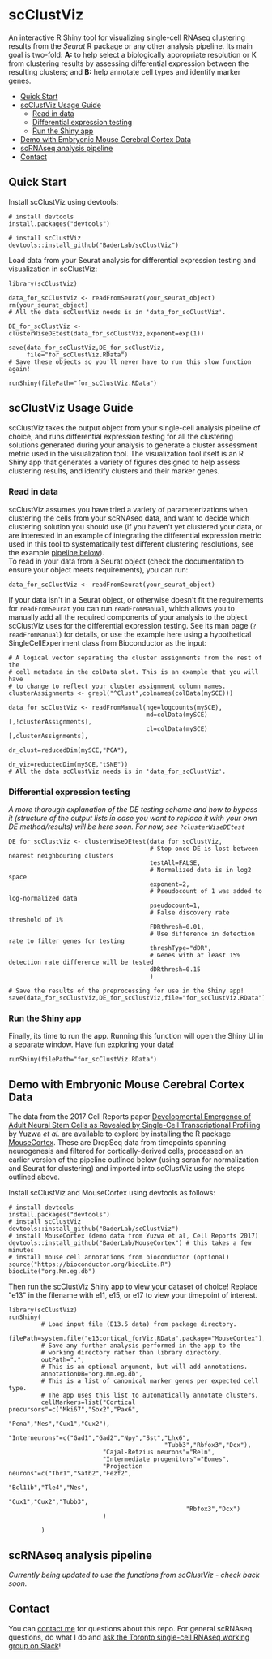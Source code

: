 # scClustViz
An interactive R Shiny tool for visualizing single-cell RNAseq clustering results from the *Seurat* R package or any other analysis pipeline.  Its main goal is two-fold: **A:** to help select a biologically appropriate resolution or K from clustering results by assessing differential expression between the resulting clusters; and **B:** help annotate cell types and identify marker genes.

-   [Quick Start](#quick-start)
-   [scClustViz Usage Guide](#scclustviz-usage-guide)  
    -   [Read in data](#read-in-data)  
    -   [Differential expression testing](#differential-expression-testing)  
    -   [Run the Shiny app](#run-the-shiny-app)  
-   [Demo with Embryonic Mouse Cerebral Cortex Data](#demo-with-embryonic-mouse-cerebral-cortex-data)
-   [scRNAseq analysis pipeline](#scrnaseq-analysis-pipeline)  
-   [Contact](#contact)  

## Quick Start
Install scClustViz using devtools:
```{r}
# install devtools
install.packages("devtools")

# install scClustViz
devtools::install_github("BaderLab/scClustViz")
```
Load data from your Seurat analysis for differential expression testing and visualization in scClustViz:
```{r}
library(scClustViz)

data_for_scClustViz <- readFromSeurat(your_seurat_object)
rm(your_seurat_object)
# All the data scClustViz needs is in 'data_for_scClustViz'.

DE_for_scClustViz <- clusterWiseDEtest(data_for_scClustViz,exponent=exp(1))

save(data_for_scClustViz,DE_for_scClustViz,
     file="for_scClustViz.RData")
# Save these objects so you'll never have to run this slow function again!

runShiny(filePath="for_scClustViz.RData")
```

## scClustViz Usage Guide
scClustViz takes the output object from your single-cell analysis pipeline of choice, and runs differential expression testing for all the clustering solutions generated during your analysis to generate a cluster assessment metric used in the visualization tool. The visualization tool itself is an R Shiny app that generates a variety of figures designed to help assess clustering results, and identify clusters and their marker genes.

### Read in data
scClustViz assumes you have tried a variety of parameterizations when clustering the cells from your scRNAseq data, and want to decide which clustering solution you should use (if you haven't yet clustered your data, or are interested in an example of integrating the differential expression metric used in this tool to systematically test different clustering resolutions, see the example [pipeline below](#scrnaseq-analysis-pipeline)).  
To read in your data from a Seurat object (check the documentation to ensure your object meets requirements), you can run:
```{r}
data_for_scClustViz <- readFromSeurat(your_seurat_object)
```
If your data isn't in a Seurat object, or otherwise doesn't fit the requirements for `readFromSeurat` you can run `readFromManual`, which allows you to manually add all the required components of your analysis to the object scClustViz uses for the differential expression testing. See its man page (`?readFromManual`) for details, or use the example here using a hypothetical SingleCellExperiment class from Bioconductor as the input:
```{r}
# A logical vector separating the cluster assignments from the rest of the
# cell metadata in the colData slot. This is an example that you will have
# to change to reflect your cluster assignment column names.
clusterAssignments <- grepl("^Clust",colnames(colData(mySCE)))

data_for_scClustViz <- readFromManual(nge=logcounts(mySCE),
                                      md=colData(mySCE)[,!clusterAssignments],
                                      cl=colData(mySCE)[,clusterAssignments],
                                      dr_clust=reducedDim(mySCE,"PCA"),
                                      dr_viz=reductedDim(mySCE,"tSNE"))
# All the data scClustViz needs is in 'data_for_scClustViz'.
```
### Differential expression testing
*A more thorough explanation of the DE testing scheme and how to bypass it (structure of the output lists in case you want to replace it with your own DE method/results) will be here soon. For now, see `?clusterWiseDEtest`*
```{r}
DE_for_scClustViz <- clusterWiseDEtest(data_for_scClustViz,
                                       # Stop once DE is lost between nearest neighbouring clusters
                                       testAll=FALSE,
                                       # Normalized data is in log2 space
                                       exponent=2,
                                       # Pseudocount of 1 was added to log-normalized data
                                       pseudocount=1,
                                       # False discovery rate threshold of 1%
                                       FDRthresh=0.01,
                                       # Use difference in detection rate to filter genes for testing
                                       threshType="dDR",
                                       # Genes with at least 15% detection rate difference will be tested
                                       dDRthresh=0.15
                                       )

# Save the results of the preprocessing for use in the Shiny app!
save(data_for_scClustViz,DE_for_scClustViz,file="for_scClustViz.RData")
```

### Run the Shiny app
Finally, its time to run the app. Running this function will open the Shiny UI in a separate window.  Have fun exploring your data!
```{r}
runShiny(filePath="for_scClustViz.RData")
```

## Demo with Embryonic Mouse Cerebral Cortex Data
The data from the 2017 Cell Reports paper [Developmental Emergence of Adult Neural Stem Cells as Revealed by Single-Cell Transcriptional Profiling](https://doi.org/10.1016/j.celrep.2017.12.017) by Yuzwa *et al.* are available to explore by installing the R package [MouseCortex](https://github.com/BaderLab/MouseCortex). These are DropSeq data from timepoints spanning neurogenesis and filtered for cortically-derived cells, processed on an earlier version of the pipeline outlined below (using scran for normalization and Seurat for clustering) and imported into scClustViz using the steps outlined above.

Install scClustViz and MouseCortex using devtools as follows:
```{r}
# install devtools
install.packages("devtools")
# install scClustViz
devtools::install_github("BaderLab/scClustViz")
# install MouseCortex (demo data from Yuzwa et al, Cell Reports 2017)
devtools::install_github("BaderLab/MouseCortex") # this takes a few minutes
# install mouse cell annotations from bioconductor (optional)
source("https://bioconductor.org/biocLite.R")
biocLite("org.Mm.eg.db")
```
Then run the scClustViz Shiny app to view your dataset of choice! Replace "e13" in the filename with e11, e15, or e17 to view your timepoint of interest.
```{r}
library(scClustViz)
runShiny(
         # Load input file (E13.5 data) from package directory.
         filePath=system.file("e13cortical_forViz.RData",package="MouseCortex"),
         # Save any further analysis performed in the app to the 
         # working directory rather than library directory.
         outPath=".",
         # This is an optional argument, but will add annotations.
         annotationDB="org.Mm.eg.db",
         # This is a list of canonical marker genes per expected cell type.
         # The app uses this list to automatically annotate clusters.
         cellMarkers=list("Cortical precursors"=c("Mki67","Sox2","Pax6",
                                                  "Pcna","Nes","Cux1","Cux2"),
                          "Interneurons"=c("Gad1","Gad2","Npy","Sst","Lhx6",
                                           "Tubb3","Rbfox3","Dcx"),
                          "Cajal-Retzius neurons"="Reln",
                          "Intermediate progenitors"="Eomes",
                          "Projection neurons"=c("Tbr1","Satb2","Fezf2",
                                                 "Bcl11b","Tle4","Nes",
                                                 "Cux1","Cux2","Tubb3",
                                                 "Rbfox3","Dcx")
                          )
         
         )

```


## scRNAseq analysis pipeline
*Currently being updated to use the functions from scClustViz - check back soon.*

## Contact
You can [contact me](http://www.baderlab.org/BrendanInnes) for questions about this repo.  For general scRNAseq questions, do what I do and [ask the Toronto single-cell RNAseq working group on Slack](http://bit.ly/scRNAseqTO)!  



